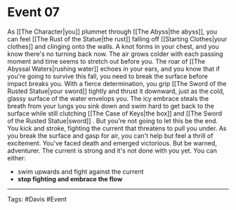 # Event 07

As [[The Character|you]] plummet through [[The Abyss|the abyss]], you can feel [[The Rust of the Statue|the rust]] falling off [[Starting Clothes|your clothes]] and clinging onto the walls. A knot forms in your chest, and you know there's no turning back now. The air grows colder with each passing moment and time seems to stretch out before you. The roar of [[The Abyssal Waters|rushing water]] echoes in your ears, and you know that if you're going to survive this fall, you need to break the surface before impact breaks you. With a fierce determination, you grip [[The Sword of the Rusted Statue|your sword]] tightly and thrust it downward, just as the cold, glassy surface of the water envelops you. The icy embrace steals the breath from your lungs you sink down and swim hard to get back to the surface while still clutching [[The Case of Keys|the box]] and [[The Sword of the Rusted Statue|sword]] . But you're not going to let this be the end. You kick and stroke, fighting the current that threatens to pull you under. As you break the surface and gasp for air, you can't help but feel a thrill of excitement. You've faced death and emerged victorious. But be warned, adventurer. The current is strong and it's not done with you yet. You can either:

- swim upwards and fight against the current
- **stop fighting and embrace the flow**

---
Tags: #Davis #Event 